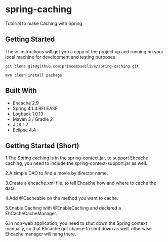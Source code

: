# spring-caching
Tutorial to make Caching with Spring

## Getting Started
These instructions will get you a copy of the project up and running on your local machine for development and testing purposes

``` 
git clone git@github.com:princemoseslive/spring-caching.git

mvn clean install package.

```

## Built With

* Ehcache 2.9
* Spring 4.1.4.RELEASE
* Logback 1.0.13
* Maven 3 / Gradle 2
* JDK 1.7
* Eclipse 4.4

## Getting Started (Short)
1.The Spring caching is in the spring-context.jar, to support Ehcache caching, you need to include the spring-context-support.jar as well.

2.A simple DAO to find a movie by director name.

3.Create a ehcache.xml file, to tell Ehcache how and where to cache the data.

4.Add @Cacheable on the method you want to cache.

5.Enable Caching with @EnableCaching and declared a EhCacheCacheManager.

6.In non-web application, you need to shut down the Spring context manually, so that Ehcache got chance to shut down as well, otherwise Ehcache manager will hang there.

